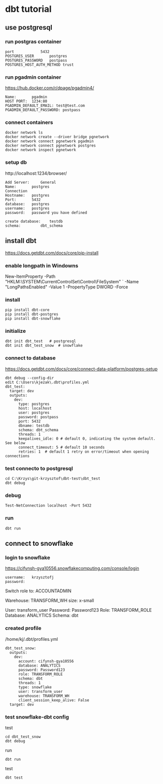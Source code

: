 # dbt tutorial

## use postgresql

### run postgras container

```
port			5432
POSTGRES_USER		postgres
POSTGRES_PASSWORD	postpass
POSTGRES_HOST_AUTH_METHOD trust
```

### run pgadmin container

https://hub.docker.com/r/dpage/pgadmin4/

```
Name: 		pgadmin
HOST PORT: 	1234:80
PGADMIN_DEFAULT_EMAIL: test@test.com
PGADMIN_DEFAULT_PASSWORD: postpass
```

### connect containers

```
docker network ls
docker network create --driver bridge pgnetwork
docker network connect pgnetwork pgadmin
docker network connect pgnetwork postgres
docker network inspect pgnetwork
```

### setup db

http://localhost:1234/browser/

```
Add Server: 	General
Name: 		postgres
Connection
Hostname: 	postgres
Port: 		5432
database: 	postgres
username: 	postgres
password: 	password you have defined

create database:	testdb
schema:			dbt_schema
```


## install dbt

https://docs.getdbt.com/docs/core/pip-install

### enable longpath in Windowns

New-ItemProperty -Path "HKLM:\SYSTEM\CurrentControlSet\Control\FileSystem" `
-Name "LongPathsEnabled" -Value 1 -PropertyType DWORD -Force

### install

```
pip install dbt-core
pip install dbt-postgres
pip install dbt-snowflake
```

### initialize

```
dbt init dbt_test   # postgresql
dbt init dbt_test_snow  # snowflake
```

### connect to database

https://docs.getdbt.com/docs/core/connect-data-platform/postgres-setup

```
dbt debug --config-dir
edit C:\Users\kjezak\.dbt\profiles.yml
dbt_test:
  target: dev
  outputs:
    dev:
      type: postgres
      host: localhost
      user: postgres
      password: postpass
      port: 5432
      dbname: testdb
      schema: dbt_schema
      threads: 1
      keepalives_idle: 0 # default 0, indicating the system default. See below
      connect_timeout: 5 # default 10 seconds
      retries: 1  # default 1 retry on error/timeout when opening connections
```

### test connecto to postgresql

```
cd C:\Krzys\git-krzysztof\dbt-test\dbt_test
dbt debug
```

### debug

```
Test-NetConnection localhost -Port 5432
```

### run

```
dbt run
```


## connect to snowflake

### login to snowflake
https://cifynsh-gya10556.snowflakecomputing.com/console/login

```
username:   krzysztofj
password:   
```

Switch role to: ACCOUNTADMIN

Warehouse:  TRANSFORM_WH  size: x-small

User: transform_user
Password: Password123
Role:   TRANSFORM_ROLE
Database:   ANALYTICS
Schema:     dbt

### created profile

/home/kj/.dbt/profiles.yml 

```
dbt_test_snow:
  outputs:
    dev:
      account: cifynsh-gya10556
      database: ANALYTICS
      password: Password123
      role: TRANSFORM_ROLE
      schema: dbt
      threads: 1
      type: snowflake
      user: transform_user
      warehouse: TRANSFORM_WH
      client_session_keep_alive: False
  target: dev
```

### test snowflake-dbt config

test

```
cd dbt_test_snow
dbt debug
```

run

```
dbt run
```


test

```
dbt test
```


